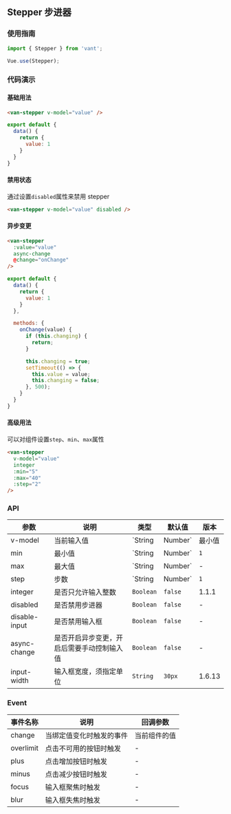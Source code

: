 ## Stepper 步进器

### 使用指南
``` javascript
import { Stepper } from 'vant';

Vue.use(Stepper);
```

### 代码演示

#### 基础用法

```html
<van-stepper v-model="value" />
```

```javascript
export default {
  data() {
    return {
      value: 1
    }
  }
}
```

#### 禁用状态

通过设置`disabled`属性来禁用 stepper

```html
<van-stepper v-model="value" disabled />
```

#### 异步变更

```html
<van-stepper
  :value="value"
  async-change
  @change="onChange"
/>
```

```javascript
export default {
  data() {
    return {
      value: 1
    }
  },

  methods: {
    onChange(value) {
      if (this.changing) {
        return;
      }

      this.changing = true;
      setTimeout(() => {
        this.value = value;
        this.changing = false;
      }, 500);
    }
  }
}
```

#### 高级用法

可以对组件设置`step`、`min`、`max`属性

```html
<van-stepper
  v-model="value"
  integer
  :min="5"
  :max="40"
  :step="2"
/>
```

### API

| 参数 | 说明 | 类型 | 默认值 | 版本 |
|------|------|------|------|------|
| v-model | 当前输入值 | `String | Number` | 最小值 | - |
| min | 最小值 | `String | Number` | `1` | - |
| max | 最大值 | `String | Number` | - | - |
| step | 步数 | `String | Number` | `1` | - |
| integer | 是否只允许输入整数 | `Boolean` | `false` | 1.1.1 |
| disabled | 是否禁用步进器 | `Boolean` | `false` | - |
| disable-input | 是否禁用输入框 | `Boolean` | `false` | - |
| async-change | 是否开启异步变更，开启后需要手动控制输入值 | `Boolean` | `false` | - |
| input-width | 输入框宽度，须指定单位 | `String` | `30px` | 1.6.13 |

### Event

| 事件名称 | 说明 | 回调参数 |
|------|------|------|
| change | 当绑定值变化时触发的事件 | 当前组件的值 |
| overlimit | 点击不可用的按钮时触发 | - |
| plus | 点击增加按钮时触发 | - |
| minus | 点击减少按钮时触发 | - |
| focus | 输入框聚焦时触发 | - |
| blur | 输入框失焦时触发 | - |
